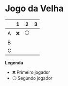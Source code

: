# Jogo da Velha

|   | 1 | 2 | 3 |
|---|---|---|---|
| A |❌   |⚪   |   |
| B |   |   |   |
| C |   |   |   |

**Legenda**

- ❌ Primeiro jogador 
- ⚪ Segundo jogador